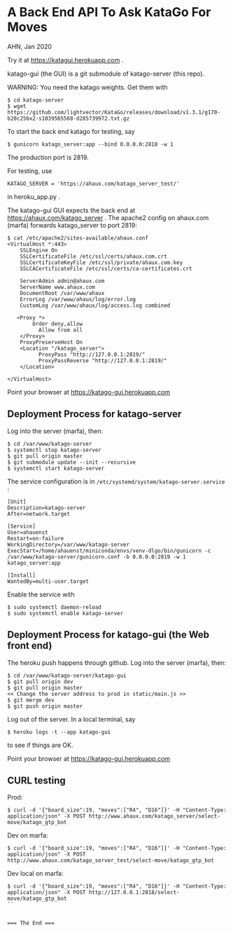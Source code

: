 
A Back End API To Ask KataGo For Moves
===========================================
AHN, Jan 2020

Try it at https://katagui.herokuapp.com .

katago-gui (the GUI) is a git submodule of katago-server (this repo).

WARNING: You need the katago weights. Get them with

```
$ cd katago-server
$ wget https://github.com/lightvector/KataGo/releases/download/v1.3.1/g170-b20c256x2-s1039565568-d285739972.txt.gz
```

To start the back end katago for testing, say
```
$ gunicorn katago_server:app --bind 0.0.0.0:2818 -w 1
```
The production port is 2819.

For testing, use
```
KATAGO_SERVER = 'https://ahaux.com/katago_server_test/'
```
in heroku_app.py .

The katago-gui GUI expects the back end at https://ahaux.com/katago_server .
The apache2 config on ahaux.com (marfa) forwards katago_server to port 2819:
```
$ cat /etc/apache2/sites-available/ahaux.conf
<VirtualHost *:443>
    SSLEngine On
    SSLCertificateFile /etc/ssl/certs/ahaux.com.crt
    SSLCertificateKeyFile /etc/ssl/private/ahaux.com.key
    SSLCACertificateFile /etc/ssl/certs/ca-certificates.crt

    ServerAdmin admin@ahaux.com
    ServerName www.ahaux.com
    DocumentRoot /var/www/ahaux
    ErrorLog /var/www/ahaux/log/error.log
    CustomLog /var/www/ahaux/log/access.log combined

   <Proxy *>
        Order deny,allow
          Allow from all
    </Proxy>
    ProxyPreserveHost On
    <Location "/katago_server">
          ProxyPass "http://127.0.0.1:2819/"
          ProxyPassReverse "http://127.0.0.1:2819/"
    </Location>

</VirtualHost>
```

Point your browser at
https://katago-gui.herokuapp.com

Deployment Process for katago-server
-------------------------------------
Log into the server (marfa), then:

```
$ cd /var/www/katago-server
$ systemctl stop katago-server
$ git pull origin master
$ git submodule update --init --recursive
$ systemctl start katago-server
```

The service configuration is in `/etc/systemd/system/katago-server.service` :

```
[Unit]
Description=katago-server
After=network.target

[Service]
User=ahauenst
Restart=on-failure
WorkingDirectory=/var/www/katago-server
ExecStart=/home/ahauenst/miniconda/envs/venv-dlgo/bin/gunicorn -c /var/www/katago-server/gunicorn.conf -b 0.0.0.0:2819 -w 1 katago_server:app

[Install]
WantedBy=multi-user.target
```

Enable the service with

```
$ sudo systemctl daemon-reload
$ sudo systemctl enable katago-server
```

Deployment Process for katago-gui (the Web front end)
--------------------------------------------------------------

The heroku push happens through github.
Log into the server (marfa), then:

```
$ cd /var/www/katago-server/katago-gui
$ git pull origin dev
$ git pull origin master
<< Change the server address to prod in static/main.js >>
$ git merge dev
$ git push origin master
```

Log out of the server.
In a local terminal, say

```
$ heroku logs -t --app katago-gui
```

to see if things are OK.

Point your browser at
https://katago-gui.herokuapp.com

CURL testing
------------------

Prod:
```
$ curl -d '{"board_size":19, "moves":["R4", "D16"]}' -H "Content-Type: application/json" -X POST http://www.ahaux.com/katago_server/select-move/katago_gtp_bot
```
Dev on marfa:
```
$ curl -d '{"board_size":19, "moves":["R4", "D16"]}' -H "Content-Type: application/json" -X POST http://www.ahaux.com/katago_server_test/select-move/katago_gtp_bot
```
Dev local on marfa:
```
$ curl -d '{"board_size":19, "moves":["R4", "D16"]}' -H "Content-Type: application/json" -X POST http://127.0.0.1:2818/select-move/katago_gtp_bot
``


=== The End ===
